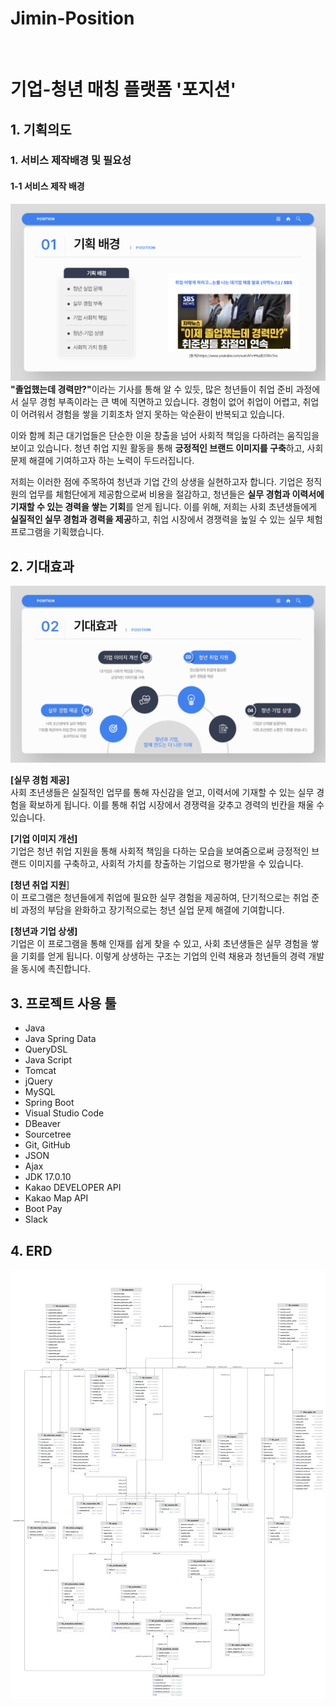 <h1>Jimin-Position</h1>
<br>
<h1>기업-청년 매칭 플랫폼 '포지션'</h1>

<h2>1. 기획의도</h2>
<h3>1. 서비스 제작배경 및 필요성</h3>
<h4>1-1 서비스 제작 배경</h4>
<img src="./position/기획배경.png">
<strong>"졸업했는데 경력만?"</strong>이라는 기사를 통해 알 수 있듯, 많은 청년들이 취업 준비 과정에서 실무 경험 부족이라는 큰 벽에 직면하고 있습니다. 경험이 없어 취업이 어렵고, 취업이 어려워서 경험을 쌓을 기회조차 얻지 못하는 악순환이 반복되고 있습니다.

이와 함께 최근 대기업들은 단순한 이윤 창출을 넘어 사회적 책임을 다하려는 움직임을 보이고 있습니다. 청년 취업 지원 활동을 통해 <strong>긍정적인 브랜드 이미지를 구축</strong>하고, 사회 문제 해결에 기여하고자 하는 노력이 두드러집니다.

저희는 이러한 점에 주목하여 청년과 기업 간의 상생을 실현하고자 합니다. 기업은 정직원의 업무를 체험단에게 제공함으로써 비용을 절감하고, 청년들은 <strong>실무 경험과 이력서에 기재할 수 있는 경력을 쌓는 기회</strong>를 얻게 됩니다. 이를 위해, 저희는 사회 초년생들에게 <strong>실질적인 실무 경험과 경력을 제공</strong>하고, 취업 시장에서 경쟁력을 높일 수 있는 실무 체험 프로그램을 기획했습니다.
<h2>2. 기대효과</h2>
<img src="./position/기대효과.png">

<strong>[실무 경험 제공]</strong><br>
사회 초년생들은 실질적인 업무를 통해 자신감을 얻고, 이력서에 기재할 수 있는 실무 경험을 확보하게 됩니다. 이를 통해 취업 시장에서 경쟁력을 갖추고 경력의 빈칸을 채울 수 있습니다.

<strong>[기업 이미지 개선]</strong><br>
기업은 청년 취업 지원을 통해 사회적 책임을 다하는 모습을 보여줌으로써 긍정적인 브랜드 이미지를 구축하고, 사회적 가치를 창출하는 기업으로 평가받을 수 있습니다.

<strong>[청년 취업 지원</strong>]<br>
이 프로그램은 청년들에게 취업에 필요한 실무 경험을 제공하여, 단기적으로는 취업 준비 과정의 부담을 완화하고 장기적으로는 청년 실업 문제 해결에 기여합니다.

<strong>[청년과 기업 상생]</strong><br>
기업은 이 프로그램을 통해 인재를 쉽게 찾을 수 있고, 사회 초년생들은 실무 경험을 쌓을 기회를 얻게 됩니다. 이렇게 상생하는 구조는 기업의 인력 채용과 청년들의 경력 개발을 동시에 촉진합니다.

<h2>3. 프로젝트 사용 툴</h2>
<ul>
    <li>Java</li>
    <li>Java Spring Data</li>
    <li>QueryDSL</li>
    <li>Java Script</li>
    <li>Tomcat</li>
    <li>jQuery</li>
    <li>MySQL</li>
    <li>Spring Boot</li>
    <li>Visual Studio Code</li>
    <li>DBeaver</li>
    <li>Sourcetree</li>
    <li>Git, GitHub</li>
    <li>JSON</li>
    <li>Ajax</li>
    <li>JDK 17.0.10</li>
    <li>Kakao DEVELOPER API</li>
    <li>Kakao Map API</li>
    <li>Boot Pay</li>
    <li>Slack</li>
</ul>
<h2>4. ERD</h2>

<img src="./position/erd.png">
